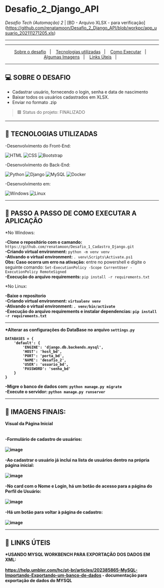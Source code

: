 # Desafio_2_Django_API

<i>Desafio Tech (Automação) 2</i>  |  [BD - Arquivo XLSX - para verificação] (https://github.com/renatamoon/Desafio_2_Django_API/blob/workpc/app_usuario_202111271205.xls)<br>

<hr>

<hr>
<p align="center">
  <a href="#desafio">Sobre o desafio</a>&nbsp;&nbsp;&nbsp;|&nbsp;&nbsp;&nbsp;
  <a href="#tecnologias">Tecnologias utilizadas</a>&nbsp;&nbsp;&nbsp;|&nbsp;&nbsp;&nbsp;
  <a href="#instalacao">Como Executar</a>&nbsp;&nbsp;&nbsp;|&nbsp;&nbsp;&nbsp;  
  <a href="#imagens">Algumas Imagens</a>&nbsp;&nbsp;&nbsp;|&nbsp;&nbsp;&nbsp; 
  <a href="#links_apps">Links Úteis</a>&nbsp;&nbsp;&nbsp;|&nbsp;&nbsp;&nbsp;
</p>
<hr>

## <a id="projeto"> 💻 SOBRE O DESAFIO </a><br>

- Cadastrar usuário, fornecendo o login, senha e data de nascimento
- Baixar todos os usuários cadastrados em XLSX.
- Enviar no formato .zip

> 🟩 Status do projeto: FINALIZADO <br>
<hr>
  
  ## <a id="tecnologias"> 🧪 TECNOLOGIAS UTILIZADAS </a>

-Desenvolvimento do Front-End:

![HTML](https://img.shields.io/badge/HTML5-E34F26?style=for-the-badge&logo=html5&logoColor=white)
![CSS](https://img.shields.io/badge/CSS3-1572B6?style=for-the-badge&logo=css3&logoColor=white)
![Bootstrap](https://img.shields.io/badge/Bootstrap-563D7C?style=for-the-badge&logo=bootstrap&logoColor=white)

-Desenvolvimento do Back-End:

![Python](https://img.shields.io/badge/Python-3776AB?style=for-the-badge&logo=python&logoColor=white)
![Django](https://img.shields.io/badge/Django-092E20?style=for-the-badge&logo=django&logoColor=green)
![MySQL](https://img.shields.io/badge/MySQL-005C84?style=for-the-badge&logo=mysql&logoColor=white)
![Docker](https://img.shields.io/badge/Docker-2CA5E0?style=for-the-badge&logo=docker&logoColor=white)

-Desenvolvimento em:

![Windows](https://img.shields.io/badge/Windows-0078D6?style=for-the-badge&logo=windows&logoColor=white)
![Linux](https://img.shields.io/badge/Linux-FCC624?style=for-the-badge&logo=linux&logoColor=black)

<hr>

## <a id="instalacao"> 🔴 PASSO A PASSO DE COMO EXECUTAR A APLICAÇÃO </a> 

*No Windows:

<b>-Clone o repositório com o camando:</b> `https://github.com/renatamoon/Desafio_1_Cadastro_Django.git` <br>
<b>-Criando virtual environment:</b> `python -m venv venv`<br>
<b>-Ativando o virtual environment: </b>`. venv\Scripts\Activate.ps1`<br>
<b>Obs: Caso ocorra um erro na ativação:</b> entre no powershell e digite o seguinte comando: `Set-ExecutionPolicy -Scope CurrentUser -ExecutionPolicy RemoteSigned`<br>
<b>-Execução do arquivo requirements: </b>`pip install -r requirements.txt`<br>

*No Linux:

<b>-Baixe o repositorio<br>
<b>-Criando virtual environment:</b> `virtualenv venv`<br>
<b>-Ativando o virtual environment:</b> `. venv/bin/activate`<br>
<b>-Execução do arquivo requirements e instalar dependencias:</b> `pip install -r requirements.txt`<br>
  
 <hr> 
  
*Alterar as configurações do DataBase no arquivo <b>`settings.py`</b> <br>

```
DATABASES = {
    'default': {
        'ENGINE': 'django.db.backends.mysql',
        'HOST': 'host_bd',
        'PORT': 'porta_bd',
        'NAME': 'desafio_2',
        'USER': 'usuario_bd',
        'PASSWORD': 'senha_bd'    
    }
}
```

-Migre o banco de dados com: `python manage.py migrate` <br>
-Execute o servidor: `python manage.py runserver` <br>
  
<hr>

## <a id="imagens"> 🔴 IMAGENS FINAIS: </a> 

Visual da Página Inicial<br>
<br>
<br>
-Formulário de cadastro de usuários:
<br>
<br>
![image](https://user-images.githubusercontent.com/87100340/143606786-0bec63c6-f9f9-4137-aec1-145157f89521.png)
<br>
<br>
-Ao cadastrar o usuário já inclui na lista de usuários dentro na própria página inicial:
<br>
<br>
![image](https://user-images.githubusercontent.com/87100340/143606970-b4fc97de-180b-4b0c-a6d3-4b6c5a15f2f3.png)
<br>
<br>
-No card com o Nome e Login, há um botão de acesso para a página do Perfil de Usuário:
<br>
<br>
![image](https://user-images.githubusercontent.com/87100340/143607002-ff445406-1fe7-4185-bb1c-364af997e433.png)
<br>
<br>
-Há um botão para voltar à página de cadastro:
<br>
<br>
![image](https://user-images.githubusercontent.com/87100340/143607041-4cc4b055-471a-41e5-bb9c-331bb25f8714.png)
<br>

<hr>
  
## <a id="links_apps"> 🔴 LINKS ÚTEIS </a> 

*USANDO MYSQL WORKBENCH PARA EXPORTAÇÃO DOS DADOS EM XML:
<br>
<br>
https://help.umbler.com/hc/pt-br/articles/202385865-MySQL-Importando-Exportando-um-banco-de-dados - documentação para exportação de dados do MYSQL<br>

